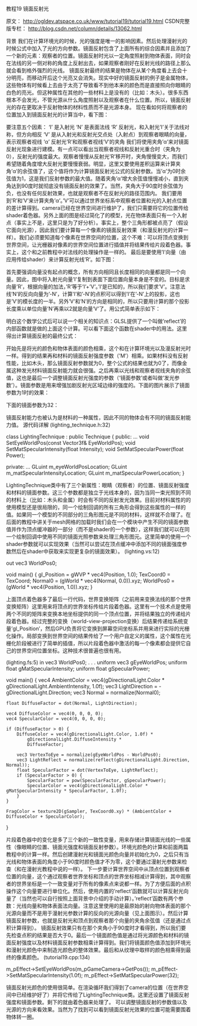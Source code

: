 







教程19
镜面反射光

原文： http://ogldev.atspace.co.uk/www/tutorial19/tutorial19.html
CSDN完整版专栏： http://blog.csdn.net/column/details/13062.html

背景
我们在计算环境光的时候，光的强度是唯一的影响因素。然后处理漫射光的时候公式中加入了光的方向参数。镜面反射包含了上面所有的综合因素并且添加了一个新的元素：观察者的位置。镜面反射时光以一定角度照射到物体表面，同时会在法线的另一侧对称的角度上反射出去，如果观察者刚好在反射光线的路径上那么就会看到格外强烈的光线。
镜面反射最终的结果是物体在从某个角度看上去会十分明亮，而移动开后这个光亮又会消失。现实中好的镜面反射的例子是金属物体，这些物体有时候看上去由于太亮了导致看不到他本来的颜色而是直接照向你眼睛的白色的亮光。但这种属性在其他的一些材料上是没有的（比如：木头）。很多东西根本不会发光，不管光源从什么角度照射以及观察者在什么位置。所以，镜面反射光的存在更取决于反射物体的材料性质而不是光源本身。
现在看如何将观察者的位置加入到镜面反射光的计算当中，看下图：

要注意五个因素：
‘I’ 是入射光
‘N’ 是表面法线
‘R’ 反射光，和入射光’I’关于法线对称，但方向相反
‘V’ 是从入射光和反射光交点处（入射点）到观察者眼睛的向量，表示观察者视线
‘α’ 反射光’R’和观察者视线’V’的夹角
我们将使用夹角’α’来对镜面反射光现象进行建模。有一点可以看出当观察者视线和反射光重合时（夹角为0），反射光的强度最大。观察者慢慢从反射光’R’移开时，夹角慢慢变大，而我们希望随着角度增大反射光要慢慢衰弱。明显，这里又要使用差积运算来计算夹角’α’的余弦值了，这个值将作为计算镜面反射光公式的反射参数。当’α’为0时余弦值为1，这是我们反射参数的最大值。随着夹角’α’增大余弦值慢慢减小，直到夹角达到90度时就彻底没有镜面反射的效果了。当然，夹角大于90度时余弦值为负，也没有任何反射效果，也就是观察者不在反射光的路径范围内。
我们要用到’R’和’V’来计算夹角’α’。’V’可以通过世界坐标系中观察者位置和光的入射点位置的差计算得到。camera已经在世界空间进行维护了，我们只需要将它的位置传给shader着色器。另外上面的图是经过简化了的模型，光在物体表面只有一个入射点（事实上不是，这里只是为了好分析）。事实上，整个三角形都被点亮了（假设它面向光源），因此我们要计算每一个像素的镜面反射效果（和漫反射光的计算一样）。我们必须要知道每个像素在世界空间的位置，这个不难：可以将顶点变换到世界空间，让光栅器对像素的世界空间位置进行插值并将结果传给片段着色器。事实上，这个和之前教程中对法线的处理操作是一样的。
最后是要使用’I’向量（由应用传给shader）来计算反射光线’R’。如下图：

首先要强调向量没有起点的概念，所有方向相同且长度相同的向量都是同一个向量。因此，图中将入射光向量’I’复制到表面下面位置向量本身是不变的。目标是求向量’R’，根据向量的加法，’R’等于’I’+’V’。’I’是已知的，所以我们要求’V’。注意法线’N’的反向向量为’-N’，计算’I’和’-N’的点积可以得到’I’在’-N’上的投影，这也是’V’的模长度的一半。另外’V’和’N’的方向是相同的，所以只要用计算的那个投影长度乘以单位向量’N’再乘以2就是向量’V’了。用公式简单表示如下：

明白这个数学公式后可以说一个相关的知识点：GLSL提供了一个叫做’reflect’的内部函数就是做的上面这个计算。可以看下面这个函数在shader中的用法。这里得出计算镜面反射的最终公式：

开始先是将光的颜色和物体表面的颜色相乘，这个和在计算环境光以及漫反射光时一样。得到的结果再和材料的镜面反射强度参数（’M’）相乘。如果材料没有反射性能，比如木头，那么镜面反射参数就为0，整个公式的结果也就为0了，而像金属这种发光材料镜面反射能力就会很强。之后再乘以光线和观察者视线夹角的余弦值，这也是最后一个调整镜面反射光强度的参数（‘镜面参数’或者叫做‘发光参数’）。镜面参数是用来增强加剧反射光区域边缘的强度的。下面的图片展示了镜面参数为1时的效果：

下面的镜面参数为32：

镜面反射能力也被认为是材料的一种属性，因此不同的物体会有不同的镜面反射能力值。
源代码详解
(lighting_technique.h:32)

class LightingTechnique : public Technique
{
public:
...
    void SetEyeWorldPos(const Vector3f& EyeWorldPos);
    void SetMatSpecularIntensity(float Intensity);
    void SetMatSpecularPower(float Power);

private:
...
    GLuint m_eyeWorldPosLocation;
    GLuint m_matSpecularIntensityLocation;
    GLuint m_matSpecularPowerLocation;
}

LightingTechnique类中有了三个新属性：眼睛（观察者）的位置、镜面反射强度和材料的镜面参数。这三个参数都是独立于光线本身的，因为当同一束光照到不同的材料上（比如：木头和金属）时会有不同的反射发光效果。目前对材料属性的的使用模型还是很局限的，同一个绘制回调的所有三角形会得到这些属性的一样的值。如果同一个模型的不同部分的三角形图元是不同的材料，这样就不合理了。在后面的教程中讲关于mesh网格的加载时我们会在一个模块中产生不同的镜面参数值并作为顶点缓冲器的一部分（而不是shader的一个参数），这样我们就可以在同一个绘制回调中使用不同的镜面光照参数来处理三角形图元。这里简单的使用一个shader参数就可以实现效果（当然可以尝试在顶点缓冲中添加不同的镜面强度参数然后在shader中获取来实现更复杂的镜面效果）。
(lighting.vs:12)

out vec3 WorldPos0;

void main()
{
    gl_Position = gWVP * vec4(Position, 1.0);
    TexCoord0 = TexCoord;
    Normal0 = (gWorld * vec4(Normal, 0.0)).xyz;
    WorldPos0 = (gWorld * vec4(Position, 1.0)).xyz;
}

上面顶点着色器多了最后一行代码，世界变换矩阵（之前用来变换法线的那个世界变换矩阵）这里用来将顶点的世界坐标传给片段着色器。这里有一个技术点是使用两个不同的矩阵来变换本地坐标提供的同一个顶点位置，并将结果独立的传递给片段着色器。经过完整的变换（world-view-projection变换）后结果传递给系统变量’gl_Position’，然后GPU负责将它变换到屏幕空间坐标系并用来进行实际的光栅化操作。局部变换到世界空间的结果传给了一个用户自定义的属性，这个属性在光栅化阶段被进行了简单的插值，所以片段着色器中激活的每一个像素都会提供它自己的世界空间位置坐标。这种技术很普遍也很有用。

(lighting.fs:5)
in vec3 WorldPos0;
.
.
.
uniform vec3 gEyeWorldPos;
uniform float gMatSpecularIntensity;
uniform float gSpecularPower;

void main()
{
    vec4 AmbientColor = vec4(gDirectionalLight.Color * gDirectionalLight.AmbientIntensity, 1.0f);
    vec3 LightDirection = -gDirectionalLight.Direction;
    vec3 Normal = normalize(Normal0);

    float DiffuseFactor = dot(Normal, LightDirection);

    vec4 DiffuseColor = vec4(0, 0, 0, 0);
    vec4 SpecularColor = vec4(0, 0, 0, 0);

    if (DiffuseFactor > 0) {
        DiffuseColor = vec4(gDirectionalLight.Color, 1.0f) *
            gDirectionalLight.DiffuseIntensity *
            DiffuseFactor;

        vec3 VertexToEye = normalize(gEyeWorldPos - WorldPos0);
        vec3 LightReflect = normalize(reflect(gDirectionalLight.Direction, Normal));
        float SpecularFactor = dot(VertexToEye, LightReflect);
        if (SpecularFactor > 0) {
            SpecularFactor = pow(SpecularFactor, gSpecularPower);
            SpecularColor = vec4(gDirectionalLight.Color * gMatSpecularIntensity * SpecularFactor, 1.0f);
        }
    }

    FragColor = texture2D(gSampler, TexCoord0.xy) * (AmbientColor + DiffuseColor + SpecularColor);
}

片段着色器中的变化是多了三个新的一致性变量，用来存储计算镜面光线的一些属性（像眼睛的位置、镜面光强度和镜面反射参数）。环境光颜色的计算和前面两篇教程中的计算一样。然后创建漫射光和镜面光颜色向量并初始化为0，之后只有当光线和物体表面的角度小于90度时颜色值才不为零，这个要通过漫射光参数来检查（和在漫射光教程中说的一样）。
下一步要计算世界空间中从顶点位置到观察者位置的向量，这个通过观察者世界坐标和顶点的世界坐标相减计算得到，其中观察者的世界坐标是一个一致变量对于所有的像素点来说都一样。为了方便后面的点积操作这个向量要进行单位化。然后，使用内置的’reflect’函数就可以计算反射光向量了（当然也可以自行按照上面背景中介绍的手动计算）。’reflect’函数有两个参数：光线向量和物体表面法向量。注意这里使用的是最原始的射向物体表面的那个光源向量而不是用于漫射光参数计算的反向的光源向量（见上面图示）。然后计算镜面反射参数，也就是反射光和顶点到观察者那个向量的夹角余弦值（还是通过点积计算得到）。
镜面反射效果只有在那个夹角小于90度时才看得到，所以我们要先检查点积的结果是否大于0。最后一个镜面颜色值是通过将光源颜色和材料的镜面反射强度以及材料镜面反射参数相乘计算得到。我们将镜面颜色值添加到环境光和漫射光颜色中来制造光颜色的整体效果。最后和从纹理中取样的颜色相乘得到最终的像素颜色。
(tutorial19.cpp:134)

m_pEffect->SetEyeWorldPos(m_pGameCamera->GetPos());
m_pEffect->SetMatSpecularIntensity(1.0f);
m_pEffect->SetMatSpecularPower(32);

镜面反射光颜色的使用很简单。在渲染循环我们得到了camera的位置（在世界空间中已经维护好了）并将它传给了LightingTechnique类。这里还设置了镜面反射强度和镜面参数。剩下的就由着色器来处理了。
可以调整镜面反射的参数值以及光源的方向来看效果。当然为了找到可以看到镜面反射光效果的位置可能需要围着物体转一圈。 


